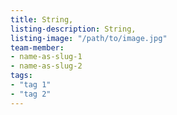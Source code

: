 ```yaml
---
title: String,
listing-description: String,
listing-image: "/path/to/image.jpg"
team-member:
- name-as-slug-1
- name-as-slug-2
tags:
- "tag 1"
- "tag 2"
---
```

